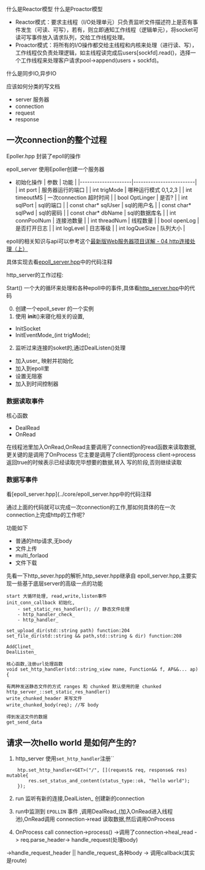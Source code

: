 什么是Reactor模型
什么是Proactor模型

- Reactor模式：要求主线程（I/O处理单元）只负责监听文件描述符上是否有事件发生（可读、可写），若有，则立即通知工作线程（逻辑单元），将socket可读可写事件放入请求队列，交给工作线程处理。
- Proactor模式：将所有的I/O操作都交给主线程和内核来处理（进行读、写），工作线程仅负责处理逻辑，如主线程读完成后users[sockfd].read()，选择一个工作线程来处理客户请求pool->append(users + sockfd)。


什么是同步IO,异步IO


应该如何分类的写文档

- server 服务器
- connection
- request
- response

## 一次connection的整个过程

Epoller.hpp 封装了epoll的操作

epoll_server 使用Epoller创建一个服务器

 - 初始化操作
| 参数                | 功能                    |
|---------------------|-------------------------|
| int port            | 服务器运行的端口        |
| int trigMode        | 哪种运行模式   0,1,2,3  |
| int timeoutMS       | 一次connection 超时时间 |
| bool OptLinger      | 是否?                   |
| int sqlPort         | sql的端口               |
| const char* sqlUser | sql的用户名             |
| const  char* sqlPwd | sql的密码               |
| const char* dbName  | sql的数据库名           |
| int connPoolNum     | 连接池数量              |
| int threadNum       | 线程数量                |
| bool openLog        | 是否打开日志            |
| int logLevel        | 日志等级                |
| int logQueSize      | 队列大小                |

epoll的相关知识与api可以参考这个[最新版Web服务器项目详解 - 04 http连接处理（上）](https://mp.weixin.qq.com/s/BfnNl-3jc_x5WPrWEJGdzQ)

具体实现去看[epoll_server.hpp](../core/epoll_server.hpp)中的代码注释

http_server的工作过程:

Start() 一个大的循环来处理和各种epoll中的事件,具体看[http_server.hpp](../core/http_server.hpp)中的代码


0. 创建一个epoll_sever 的一个实例
1. 使用 __init__()来寝化相关的设置,
  - InitSocket
  - InitEventMode_(int trigMode);
2. 监听过来连接的soket的,通过DealListen()处理
  - 加入user_ 映射并初始化
  - 加入到epoll里
  - 设置无阻塞
  - 加入到时间控制器

### 数据读取事件

核心函数
- DealRead
- OnRead

在线程池里加入OnRead,OnRead主要调用了connection的read函数来读取数据,更关键的是调用了OnProcess
它主要是调用了client的process
client->process返回true的时候表示已经读取完毕想要的数据,转入 写的阶段,否则继续读取

### 数据写事件

看[epoll_server.hpp](../core/epoll_server.hpp中的代码注释



通过上面的代码就可以完成一次connection的工作,那如何具体的在一次connection上完成http的工作呢?

功能如下

- 普通的http请求,无body
- 文件上传
- multi_forlaod 
- 文件下载

先看一下http_sever.hpp的解析,http_sever.hpp继承自 epoll_server.hpp,主要实现一些基于底层server的高级一点的功能

```plaintext
start 大循环处理, read,write,listen事件
init_conn_callback 初始化,
    - set_static_res_handler(); // 静态文件处理
    - http_handler_check_
    - http_handler_

set_upload_dir(std::string path) function:204
set_file_dir(std::string && path,std::string & dir) function:208

AddClinet_
DealListen_

核心函数,注册url处理函数
void set_http_handler(std::string_view name, Function&& f, AP&&... ap) {

有两种发送静态文件的方式 ranges 和 chunked 默认使用的是 chunked
http_server_::set_static_res_handler() 
write_chunked_header 来写文件
write_chunked_body(req); //写 body

得到发送文件的数据
get_send_data
```

## 请求一次hello world 是如何产生的?

1. http_server 使用`set_http_handler`注册``

```plaintext
    htp.set_http_handler<GET>("/", [](request& req, response& res) mutable{
        res.set_status_and_content(status_type::ok, "hello world");
    });
```
2. run 监听有新的连接,DealListen_ 创建新的connection

2. run中监测到 `EPOLLIN` 事件 ,调用DealRead_(加入OnRead进入线程池),OnRead调用 connection->read 读取数据,然后调用OnProcess

2. OnProcess call connection->process() ->调用了connection->heal_read -> req.parse_header-> handle_request(处理body)

->handle_request_header  || handle_request_各种body -> 调用callback(其实是route)


